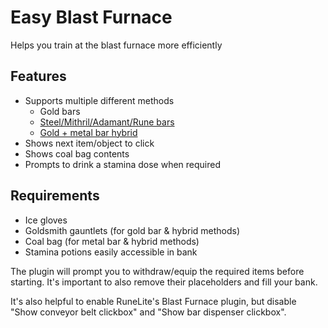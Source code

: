 # Easy Blast Furnace

Helps you train at the blast furnace more efficiently

## Features

- Supports multiple different methods
  - Gold bars
  - [Steel/Mithril/Adamant/Rune bars](https://oldschool.runescape.wiki/w/Blast_Furnace#Bar_Patterns)
  - [Gold + metal bar hybrid](https://oldschool.runescape.wiki/w/Blast_Furnace#Hybrid_Method_(Gold/Mithril+))
- Shows next item/object to click
- Shows coal bag contents
- Prompts to drink a stamina dose when required

## Requirements

- Ice gloves
- Goldsmith gauntlets (for gold bar & hybrid methods)
- Coal bag (for metal bar & hybrid methods)
- Stamina potions easily accessible in bank

The plugin will prompt you to withdraw/equip the required items before starting. It's important to also remove their placeholders and fill your bank.

It's also helpful to enable RuneLite's Blast Furnace plugin, but disable "Show conveyor belt clickbox" and "Show bar dispenser clickbox".
